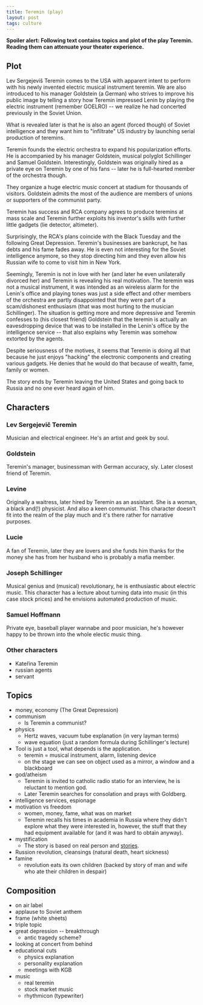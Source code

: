 ```yaml
---
title: Teremin (play)
layout: post
tags: culture
---
```


**Spoiler alert: Following text contains topics and plot of the play Teremin.
Reading them can attenuate your theater experience.**

## Plot

Lev Sergejeviš Teremin comes to the USA with apparent intent to perform with
his newly invented electric musical instrument teremin.
We are also introduced to his manager Goldstein (a German) who strives to
improve his public image by telling a story how Teremin impressed Lenin by
playing the electric instrument (remember GOELRO) -- we realize he had
concerted previously in the Soviet Union.

What is revealed later is that he is also an agent (forced though) of Soviet
intelligence and they want him to "infiltrate" US industry by launching serial
production of teremins.

Teremin founds the electric orchestra to expand his popularization efforts. He
is accompanied by his manager Goldstein, musical polyglot Schillinger and
Samuel Goldstein. Interestingly, Goldstein was originally hired as a private
eye on Teremin by one of his fans -- later he is full-hearted member of the
orchestra though.

They organize a huge electric music concert at stadium for thousands of
visitors. Goldstein admits the most of the audience are members of unions or
supporters of the communist party.

Teremin has success and RCA company agrees to produce teremins at mass scale
and Teremin further exploits his inventor's skills with further little gadgets
(lie detector, altimeter).

Surprisingly, the RCA's plans coincide with the Black Tuesday and the following
Great Depression. Teremin's businesses are bankcrupt, he has debts and his fame
fades away. He is even not interesting for the Soviet intelligence anymore, so
they stop directing him and they even allow his Russian wife to come to visit
him in New York.

Seemingly, Teremin is not in love with her (and later he even unilaterally
divorced her) and Teremin is revealing his real motivation.
The teremin was not a musical instrument, it was intended as an wireless alarm
for the Lenin's office and playing tones was just a side effect and other
members of the orchestra are partly disappointed that they were part of a
scam/dishonest enthusiasm (that was most hurting to the musician Schillinger).
The situation is getting more and more depressive and Teremin confesses to (his
closest friend) Goldstein that the teremin is actually an eavesdropping device
that was to be installed in the Lenin's office by the intelligence service --
that also explains why Teremin was somehow extorted by the agents.

Despite seriousness of the motives, it seems that Teremin is doing all that
because he just enjoys "hacking" the electronic components and creating various
gadgets. He denies that he would do that because of wealth, fame, family or
women.

The story ends by Teremin leaving the United States and going back to Russia
and no one ever heard again of him.

## Characters

### Lev Sergejevič Teremin

Musician and electrical engineer. He's an artist and geek by soul.

### Goldstein

Teremin's manager, businessman with German accuracy, sly. Later closest friend
of Teremin.


### Levine

Originally a waitress, later hired by Teremin as an assistant.
She is a woman, a black and(!) physicist. And also a keen communist.
This character doesn't fit into the realm of the play much and it's there
rather for narrative purposes.

### Lucie

A fan of Teremin, later they are lovers and she funds him thanks for the money
she has from her husband who is probably a mafia member.

### Joseph Schillinger

Musical genius and (musical) revolutionary, he is enthusiastic about electric
music.
This character has a lecture about turning data into music (in this case stock
prices) and he envisions automated production of music.

### Samuel Hoffmann

Private eye, baseball player wannabe and poor musician, he's however happy to
be thrown into the whole electic music thing.

### Other characters
- Kateřina Teremin
- russian agents
- servant


## Topics
- money, economy (The Great Depression)
- communism
	- Is Teremin a communist?
- physics
	- Hertz waves, vacuum tube explanation (in very layman terms)
	- wave equation (just a random formula during Schillinger's lecture)
- Tool is just a tool, what depends is the application.
	- teremin = musical instrument, alarm, listening device
	- on the stage we can see on object used as a mirror, a window and a
	  blackboard
- god/atheism
	- Teremin is invited to catholic radio statio for an interview, he is
	  reluctant to mention god.
	- Later Teremin searches for consolation and prays with Goldberg.
- intelligence services, espionage
- motivation vs freedom
	- women, money, fame, what was on market
	- Teremin recalls his times in academia in Russia where they didn't
	  explore what they were interested in, however, the stuff that they
	  had equipment available for (and it was hard to obtain anyway).
- mystification
	- The story is based on real person and [stories][thing].
- Russion revolution, cleansings (natural death, heart sickness)
- famine
	- revolution eats its own children (backed by story of man and wife who
	  ate their children in despair)

[thing]: https://en.wikipedia.org/wiki/The_Thing_%28listening_device%29

## Composition
- on air label
- applause to Soviet anthem
- frame (white sheets)
- triple topic
- great depression -- breakthrough
	- antic tragedy scheme?
- looking at concert from behind
- educational cuts
	- physics explanation
	- personality explanation
	- meetings with KGB
- music
	- real teremin
	- stock market music
	- rhythmicon (typewriter)

